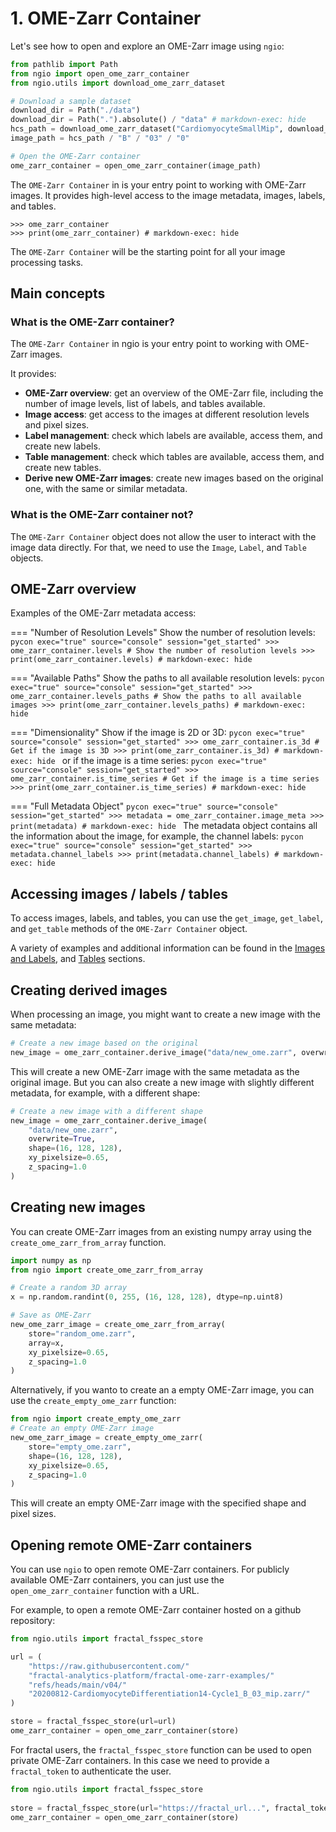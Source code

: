 # 1. OME-Zarr Container

Let's see how to open and explore an OME-Zarr image using `ngio`:

```python exec="true" source="material-block" session="get_started"
from pathlib import Path
from ngio import open_ome_zarr_container
from ngio.utils import download_ome_zarr_dataset

# Download a sample dataset
download_dir = Path("./data")
download_dir = Path(".").absolute() / "data" # markdown-exec: hide
hcs_path = download_ome_zarr_dataset("CardiomyocyteSmallMip", download_dir=download_dir)
image_path = hcs_path / "B" / "03" / "0"

# Open the OME-Zarr container
ome_zarr_container = open_ome_zarr_container(image_path)
```

The `OME-Zarr Container` in is your entry point to working with OME-Zarr images. It provides high-level access to the image metadata, images, labels, and tables.

```pycon exec="true" source="console" session="get_started"
>>> ome_zarr_container
>>> print(ome_zarr_container) # markdown-exec: hide
```

The `OME-Zarr Container` will be the starting point for all your image processing tasks.

## Main concepts

### What is the OME-Zarr container?

The `OME-Zarr Container` in ngio is your entry point to working with OME-Zarr images.

It provides:

- **OME-Zarr overview**: get an overview of the OME-Zarr file, including the number of image levels, list of labels, and tables available.
- **Image access**: get access to the images at different resolution levels and pixel sizes.
- **Label management**: check which labels are available, access them, and create new labels.
- **Table management**: check which tables are available, access them, and create new tables.
- **Derive new OME-Zarr images**: create new images based on the original one, with the same or similar metadata.

### What is the OME-Zarr container not?

The `OME-Zarr Container` object does not allow the user to interact with the image data directly. For that, we need to use the `Image`, `Label`, and `Table` objects.

## OME-Zarr overview

Examples of the OME-Zarr metadata access:

=== "Number of Resolution Levels"
    Show the number of resolution levels:
    ```pycon exec="true" source="console" session="get_started"
    >>> ome_zarr_container.levels # Show the number of resolution levels
    >>> print(ome_zarr_container.levels) # markdown-exec: hide
    ```

=== "Available Paths"
    Show the paths to all available resolution levels:
    ```pycon exec="true" source="console" session="get_started"
    >>> ome_zarr_container.levels_paths # Show the paths to all available images
    >>> print(ome_zarr_container.levels_paths) # markdown-exec: hide
    ```

=== "Dimensionality"
    Show if the image is 2D or 3D:
    ```pycon exec="true" source="console" session="get_started"
    >>> ome_zarr_container.is_3d # Get if the image is 3D
    >>> print(ome_zarr_container.is_3d) # markdown-exec: hide
    ```
    or if the image is a time series:
    ```pycon exec="true" source="console" session="get_started"
    >>> ome_zarr_container.is_time_series # Get if the image is a time series
    >>> print(ome_zarr_container.is_time_series) # markdown-exec: hide
    ```

=== "Full Metadata Object"
    ```pycon exec="true" source="console" session="get_started"
    >>> metadata = ome_zarr_container.image_meta
    >>> print(metadata) # markdown-exec: hide
    ```
    The metadata object contains all the information about the image, for example, the channel labels:
    ```pycon exec="true" source="console" session="get_started"
    >>> metadata.channel_labels
    >>> print(metadata.channel_labels) # markdown-exec: hide
    ```

## Accessing images / labels / tables

To access images, labels, and tables, you can use the `get_image`, `get_label`, and `get_table` methods of the `OME-Zarr Container` object.

A variety of examples and additional information can be found in the [Images and Labels](./2_images.md), and [Tables](./3_tables.md) sections.

## Creating derived images

When processing an image, you might want to create a new image with the same metadata:

```python
# Create a new image based on the original
new_image = ome_zarr_container.derive_image("data/new_ome.zarr", overwrite=True)
```

This will create a new OME-Zarr image with the same metadata as the original image.
But you can also create a new image with slightly different metadata, for example, with a different shape:

```python
# Create a new image with a different shape
new_image = ome_zarr_container.derive_image(
    "data/new_ome.zarr", 
    overwrite=True, 
    shape=(16, 128, 128), 
    xy_pixelsize=0.65, 
    z_spacing=1.0
)
```

## Creating new images

You can create OME-Zarr images from an existing numpy array using the `create_ome_zarr_from_array` function.

```python
import numpy as np
from ngio import create_ome_zarr_from_array

# Create a random 3D array
x = np.random.randint(0, 255, (16, 128, 128), dtype=np.uint8)

# Save as OME-Zarr
new_ome_zarr_image = create_ome_zarr_from_array(
    store="random_ome.zarr", 
    array=x, 
    xy_pixelsize=0.65, 
    z_spacing=1.0
)
```

Alternatively, if you wanto to create an a empty OME-Zarr image, you can use the `create_empty_ome_zarr` function:

```python
from ngio import create_empty_ome_zarr
# Create an empty OME-Zarr image
new_ome_zarr_image = create_empty_ome_zarr(
    store="empty_ome.zarr", 
    shape=(16, 128, 128), 
    xy_pixelsize=0.65, 
    z_spacing=1.0
)
```

This will create an empty OME-Zarr image with the specified shape and pixel sizes.

## Opening remote OME-Zarr containers

You can use `ngio` to open remote OME-Zarr containers.
For publicly available OME-Zarr containers, you can just use the `open_ome_zarr_container` function with a URL.

For example, to open a remote OME-Zarr container hosted on a github repository:

```python
from ngio.utils import fractal_fsspec_store

url = (
    "https://raw.githubusercontent.com/"
    "fractal-analytics-platform/fractal-ome-zarr-examples/"
    "refs/heads/main/v04/"
    "20200812-CardiomyocyteDifferentiation14-Cycle1_B_03_mip.zarr/"
)

store = fractal_fsspec_store(url=url)
ome_zarr_container = open_ome_zarr_container(store)
```

For fractal users, the `fractal_fsspec_store` function can be used to open private OME-Zarr containers.
In this case we need to provide a `fractal_token` to authenticate the user.

```python
from ngio.utils import fractal_fsspec_store
 
store = fractal_fsspec_store(url="https://fractal_url...", fractal_token="**your_secret_token**")
ome_zarr_container = open_ome_zarr_container(store)
```
